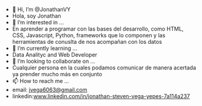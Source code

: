 - 👋 Hi, I’m @JonathanVY
- Hola, soy Jonathan
- 👀 I’m interested in ...
- En aprender a programar con las bases del desarrollo, como HTML, CSS, Javascript, Python, frameworks que lo componen y las herramientas de conuslta de nos acompañan con los datos
- 🌱 I’m currently learning ...
- Data Analityc and Web Developer
- 💞️ I’m looking to collaborate on ...
- Cualquier persona en la cuales podamos comunicar de manera acertada ya prender mucho más en conjunto
- 📫 How to reach me ...
- email: jvega6063@gmail.com
- linkedin:www.linkedin.com/in/jonathan-steven-vega-yepes-7a114a237

<!---
JonathanVY/JonathanVY is a ✨ special ✨ repository because its `README.md` (this file) appears on your GitHub profile.
You can click the Preview link to take a look at your changes.
--->
